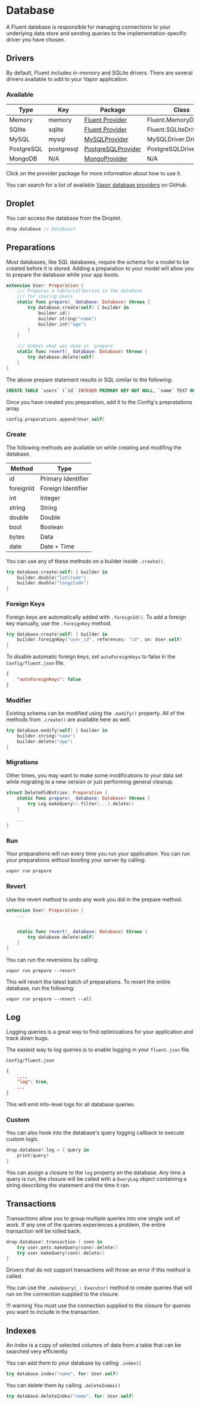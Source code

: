 # Database

A Fluent database is responsible for managing connections to your underlying data store and sending queries to the implementation-specific driver you have chosen.

## Drivers

By default, Fluent includes in-memory and SQLite drivers. There are several drivers available to add to your Vapor application.

### Available

| Type       | Key        | Package                                                                      | Class                   | Official |
|------------|------------|------------------------------------------------------------------------------|-------------------------|----------|
| Memory     | memory     | [Fluent Provider](../fluent/package.md)                                      | Fluent.MemoryDriver     | Yes      |
| SQlite     | sqlite     | [Fluent Provider](../fluent/package.md)                                      | Fluent.SQLiteDriver     | Yes      |
| MySQL      | mysql      | [MySQLProvider](../mysql/package.md)                                         | MySQLDriver.Driver      | Yes      |
| PostgreSQL | postgresql | [PostgreSQLProvider](https://github.com/vapor-community/postgresql-provider) | PostgreSQLDriver.Driver | No       |
| MongoDB    | N/A        | [MongoProvider](https://github.com/vapor-community/mongo-provider)           | N/A                     | No       |

Click on the provider package for more information about how to use it.

You can search for a list of available [Vapor database providers](https://github.com/search?utf8=✓&q=topic%3Avapor-provider+topic%3Adatabase&type=Repositories) on GitHub.

## Droplet

You can access the database from the Droplet.

```swift
drop.database // Database?
```

## Preparations

Most databases, like SQL databases, require the schema for a model to be created before it is stored. 
Adding a preparation to your model will allow you to prepare the database while your app boots.

```swift
extension User: Preparation {
    /// Prepares a table/collection in the database
    /// for storing Users
    static func prepare(_ database: Database) throws {
        try database.create(self) { builder in
            builder.id()
            builder.string("name")
            builder.int("age")
        }
    }

    /// Undoes what was done in `prepare`
    static func revert(_ database: Database) throws {
        try database.delete(self)
    }
}
```

The above prepare statement results in SQL similar to the following:

```sql
CREATE TABLE `users` (`id` INTEGER PRIMARY KEY NOT NULL, `name` TEXT NOT NULL, `age` INTEGER NOT NULL)
```

Once you have created you preparation, add it to the Config's prepratations array.

```swift
config.preparations.append(User.self)
```

### Create

The following methods are available on while creating and modifing the database.

| Method    | Type               |
|-----------|--------------------|
| id        | Primary Identifier |
| foreignId | Foreign Identifier |
| int       | Integer            |
| string    | String             |
| double    | Double             |
| bool      | Boolean            |
| bytes     | Data               |
| date      | Date + Time        |

You can use any of these methods on a builder inside `.create()`.

```swift
try database.create(self) { builder in
    builder.double("latitude")
    builder.double("longitude")
}
```

### Foreign Keys

Foreign keys are automatically added with `.foreignId()`. To add a foreign key manually, use the
`.foreignKey` method.

```swift
try database.create(self) { builder in
    builder.foreignKey("user_id", references: "id", on: User.self)
}
```

To disable automatic foreign keys, set `autoForeignKeys` to false in the `Config/fluent.json` file.

```json
{
    "autoForeignKeys": false
}

```

### Modifier

Existing schema can be modified using the `.modify()` property. All of the methods from `.create()`
are available here as well.

```swift
try database.modify(self) { builder in
    builder.string("name")
    builder.delete("age")
}
```

### Migrations

Other times, you may want to make some modifications to your data set while migrating to a new version or
just performing general cleanup. 

```swift
struct DeleteOldEntries: Preparation {
    static func prepare(_ database: Database) throws {
        try Log.makeQuery().filter(...).delete()
    }

    ...
}
```

### Run

Your preparations will run every time you run your application. You can run your preparations without booting
your server by calling:


```sh
vapor run prepare
```

### Revert

Use the revert method to undo any work you did in the prepare method. 

```swift
extension User: Preparation {
	...


    static func revert(_ database: Database) throws {
        try database.delete(self)
    }
}
```

You can run the reversions by calling:

```
vapor run prepare --revert
```

This will revert the latest batch of preparations. To revert the entire database, run the following:

```
vapor run prepare --revert --all
```

## Log

Logging queries is a great way to find optimizations for your application and track down bugs.

The easiest way to log queries is to enable logging in your `fluent.json` file.

`Config/fluent.json`
```json
{
    ...,
    "log": true,
    ...
}
```

This will emit info-level logs for all database queries.

### Custom

You can also hook into the database's query logging callback to execute custom logic.

```swift
drop.database?.log = { query in
    print(query)
}
```

You can assign a closure to the `log` property on the database. Any time a query is run, the closure
will be called with a `QueryLog` object containing a string describing the statement and the time it ran.

## Transactions

Transactions allow you to group multiple queries into one single unit of work. If any one of the 
queries experiences a problem, the entire transaction will be rolled back.

```swift
drop.database?.transaction { conn in
    try user.pets.makeQuery(conn).delete()
    try user.makeQuery(conn).delete()
}
```

Drivers that do not support transactions will throw an error if this method is called.

You can use the `.makeQuery(_: Executor)` method to create queries that will run on the 
connection supplied to the closure.

!!! warning
	You must use the connection supplied to the closure for queries you want to include
	in the transaction.


## Indexes

An index is a copy of selected columns of data from a table that can be searched very efficiently.

You can add them to your database by calling `.index()`

```swift
try database.index("name", for: User.self)
```

You can delete them by calling `.deleteIndex()`

```swift
try database.deleteIndex("name", for: User.self)
```
